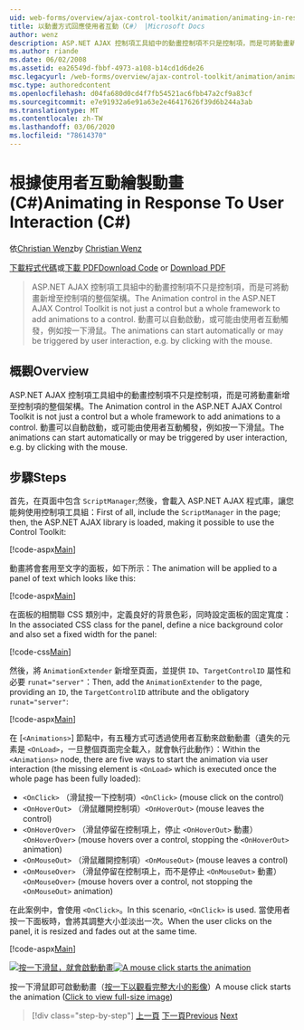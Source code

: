 ```yaml
---
uid: web-forms/overview/ajax-control-toolkit/animation/animating-in-response-to-user-interaction-cs
title: 以動畫方式回應使用者互動（C#） |Microsoft Docs
author: wenz
description: ASP.NET AJAX 控制項工具組中的動畫控制項不只是控制項，而是可將動畫新增至控制項的整個架構。 動畫可以是星號 。
ms.author: riande
ms.date: 06/02/2008
ms.assetid: ea26549d-fbbf-4973-a108-b14cd1d6de26
msc.legacyurl: /web-forms/overview/ajax-control-toolkit/animation/animating-in-response-to-user-interaction-cs
msc.type: authoredcontent
ms.openlocfilehash: d04fa680d0cd4f7fb54521ac6fbb47a2cf9a83cf
ms.sourcegitcommit: e7e91932a6e91a63e2e46417626f39d6b244a3ab
ms.translationtype: MT
ms.contentlocale: zh-TW
ms.lasthandoff: 03/06/2020
ms.locfileid: "78614370"
---
```

# <a name="animating-in-response-to-user-interaction-c"></a><span data-ttu-id="f5bf0-104">根據使用者互動繪製動畫 (C#)</span><span class="sxs-lookup"><span data-stu-id="f5bf0-104">Animating in Response To User Interaction (C#)</span></span>

<span data-ttu-id="f5bf0-105">依[Christian Wenz](https://github.com/wenz)</span><span class="sxs-lookup"><span data-stu-id="f5bf0-105">by [Christian Wenz](https://github.com/wenz)</span></span>

<span data-ttu-id="f5bf0-106">[下載程式代碼](https://download.microsoft.com/download/f/9/a/f9a26acd-8df4-4484-8a18-199e4598f411/Animation6.cs.zip)或[下載 PDF](https://download.microsoft.com/download/6/7/1/6718d452-ff89-4d3f-a90e-c74ec2d636a3/animation6CS.pdf)</span><span class="sxs-lookup"><span data-stu-id="f5bf0-106">[Download Code](https://download.microsoft.com/download/f/9/a/f9a26acd-8df4-4484-8a18-199e4598f411/Animation6.cs.zip) or [Download PDF](https://download.microsoft.com/download/6/7/1/6718d452-ff89-4d3f-a90e-c74ec2d636a3/animation6CS.pdf)</span></span>

> <span data-ttu-id="f5bf0-107">ASP.NET AJAX 控制項工具組中的動畫控制項不只是控制項，而是可將動畫新增至控制項的整個架構。</span><span class="sxs-lookup"><span data-stu-id="f5bf0-107">The Animation control in the ASP.NET AJAX Control Toolkit is not just a control but a whole framework to add animations to a control.</span></span> <span data-ttu-id="f5bf0-108">動畫可以自動啟動，或可能由使用者互動觸發，例如按一下滑鼠。</span><span class="sxs-lookup"><span data-stu-id="f5bf0-108">The animations can start automatically or may be triggered by user interaction, e.g. by clicking with the mouse.</span></span>

## <a name="overview"></a><span data-ttu-id="f5bf0-109">概觀</span><span class="sxs-lookup"><span data-stu-id="f5bf0-109">Overview</span></span>

<span data-ttu-id="f5bf0-110">ASP.NET AJAX 控制項工具組中的動畫控制項不只是控制項，而是可將動畫新增至控制項的整個架構。</span><span class="sxs-lookup"><span data-stu-id="f5bf0-110">The Animation control in the ASP.NET AJAX Control Toolkit is not just a control but a whole framework to add animations to a control.</span></span> <span data-ttu-id="f5bf0-111">動畫可以自動啟動，或可能由使用者互動觸發，例如按一下滑鼠。</span><span class="sxs-lookup"><span data-stu-id="f5bf0-111">The animations can start automatically or may be triggered by user interaction, e.g. by clicking with the mouse.</span></span>

## <a name="steps"></a><span data-ttu-id="f5bf0-112">步驟</span><span class="sxs-lookup"><span data-stu-id="f5bf0-112">Steps</span></span>

<span data-ttu-id="f5bf0-113">首先，在頁面中包含 `ScriptManager`;然後，會載入 ASP.NET AJAX 程式庫，讓您能夠使用控制項工具組：</span><span class="sxs-lookup"><span data-stu-id="f5bf0-113">First of all, include the `ScriptManager` in the page; then, the ASP.NET AJAX library is loaded, making it possible to use the Control Toolkit:</span></span>

[!code-aspx[Main](animating-in-response-to-user-interaction-cs/samples/sample1.aspx)]

<span data-ttu-id="f5bf0-114">動畫將會套用至文字的面板，如下所示：</span><span class="sxs-lookup"><span data-stu-id="f5bf0-114">The animation will be applied to a panel of text which looks like this:</span></span>

[!code-aspx[Main](animating-in-response-to-user-interaction-cs/samples/sample2.aspx)]

<span data-ttu-id="f5bf0-115">在面板的相關聯 CSS 類別中，定義良好的背景色彩，同時設定面板的固定寬度：</span><span class="sxs-lookup"><span data-stu-id="f5bf0-115">In the associated CSS class for the panel, define a nice background color and also set a fixed width for the panel:</span></span>

[!code-css[Main](animating-in-response-to-user-interaction-cs/samples/sample3.css)]

<span data-ttu-id="f5bf0-116">然後，將 `AnimationExtender` 新增至頁面，並提供 `ID`、`TargetControlID` 屬性和必要 `runat="server"`：</span><span class="sxs-lookup"><span data-stu-id="f5bf0-116">Then, add the `AnimationExtender` to the page, providing an `ID`, the `TargetControlID` attribute and the obligatory `runat="server"`:</span></span>

[!code-aspx[Main](animating-in-response-to-user-interaction-cs/samples/sample4.aspx)]

<span data-ttu-id="f5bf0-117">在 [`<Animations>`] 節點中，有五種方式可透過使用者互動來啟動動畫（遺失的元素是 `<OnLoad>`，一旦整個頁面完全載入，就會執行此動作）：</span><span class="sxs-lookup"><span data-stu-id="f5bf0-117">Within the `<Animations>` node, there are five ways to start the animation via user interaction (the missing element is `<OnLoad>` which is executed once the whole page has been fully loaded):</span></span>

- <span data-ttu-id="f5bf0-118">`<OnClick>` （滑鼠按一下控制項）</span><span class="sxs-lookup"><span data-stu-id="f5bf0-118">`<OnClick>` (mouse click on the control)</span></span>
- <span data-ttu-id="f5bf0-119">`<OnHoverOut>` （滑鼠離開控制項）</span><span class="sxs-lookup"><span data-stu-id="f5bf0-119">`<OnHoverOut>` (mouse leaves the control)</span></span>
- <span data-ttu-id="f5bf0-120">`<OnHoverOver>` （滑鼠停留在控制項上，停止 `<OnHoverOut>` 動畫）</span><span class="sxs-lookup"><span data-stu-id="f5bf0-120">`<OnHoverOver>` (mouse hovers over a control, stopping the `<OnHoverOut>` animation)</span></span>
- <span data-ttu-id="f5bf0-121">`<OnMouseOut>` （滑鼠離開控制項）</span><span class="sxs-lookup"><span data-stu-id="f5bf0-121">`<OnMouseOut>` (mouse leaves a control)</span></span>
- <span data-ttu-id="f5bf0-122">`<OnMouseOver>` （滑鼠停留在控制項上，而不是停止 `<OnMouseOut>` 動畫）</span><span class="sxs-lookup"><span data-stu-id="f5bf0-122">`<OnMouseOver>` (mouse hovers over a control, not stopping the `<OnMouseOut>` animation)</span></span>

<span data-ttu-id="f5bf0-123">在此案例中，會使用 `<OnClick>`。</span><span class="sxs-lookup"><span data-stu-id="f5bf0-123">In this scenario, `<OnClick>` is used.</span></span> <span data-ttu-id="f5bf0-124">當使用者按一下面板時，會將其調整大小並淡出一次。</span><span class="sxs-lookup"><span data-stu-id="f5bf0-124">When the user clicks on the panel, it is resized and fades out at the same time.</span></span>

[!code-aspx[Main](animating-in-response-to-user-interaction-cs/samples/sample5.aspx)]

<span data-ttu-id="f5bf0-125">[![按一下滑鼠，就會啟動動畫](animating-in-response-to-user-interaction-cs/_static/image2.png)](animating-in-response-to-user-interaction-cs/_static/image1.png)</span><span class="sxs-lookup"><span data-stu-id="f5bf0-125">[![A mouse click starts the animation](animating-in-response-to-user-interaction-cs/_static/image2.png)](animating-in-response-to-user-interaction-cs/_static/image1.png)</span></span>

<span data-ttu-id="f5bf0-126">按一下滑鼠即可啟動動畫（[按一下以觀看完整大小的影像](animating-in-response-to-user-interaction-cs/_static/image3.png)）</span><span class="sxs-lookup"><span data-stu-id="f5bf0-126">A mouse click starts the animation ([Click to view full-size image](animating-in-response-to-user-interaction-cs/_static/image3.png))</span></span>

> [!div class="step-by-step"]
> <span data-ttu-id="f5bf0-127">[上一頁](picking-one-animation-out-of-a-list-cs.md)
> [下一頁](disabling-actions-during-animation-cs.md)</span><span class="sxs-lookup"><span data-stu-id="f5bf0-127">[Previous](picking-one-animation-out-of-a-list-cs.md)
[Next](disabling-actions-during-animation-cs.md)</span></span>
